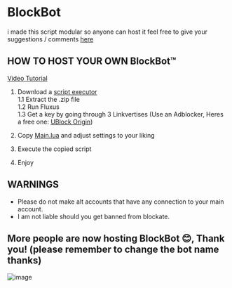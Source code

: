 # BlockBot
i made this script modular so anyone can host it
feel free to give your suggestions / comments [here](https://github.com/choke-dev/scripts/issues/1)

## HOW TO HOST YOUR OWN BlockBot™️
[Video Tutorial](https://youtu.be/pQjrw7FXbUE)

1. Download a [script executor](https://fluxteam.net/external-files/Fluxus.zip)
<br>1.1 Extract the .zip file
<br>1.2 Run Fluxus
<br>1.3 Get a key by going through 3 Linkvertises (Use an Adblocker, Heres a free one: [UBlock Origin](https://ublockorigin.com/))

3. Copy [Main.lua](https://github.com/choke-dev/scripts/blob/main/Blockate/BlockBot/Main.lua) and adjust settings to your liking
4. Execute the copied script
5. Enjoy

## WARNINGS
- Please do not make alt accounts that have any connection to your main account.
- I am not liable should you get banned from blockate.


## More people are now hosting BlockBot 😊, Thank you! (please remember to change the bot name thanks)
![image](https://github.com/choke-dev/scripts/assets/47597850/30079048-7185-4da9-9895-5d5e9b330998)
